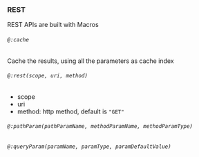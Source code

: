 ### REST 
REST APIs are built with Macros

###### `@:cache`
Cache the results, using all the parameters as cache index

###### `@:rest(scope, uri, method)`
- scope
- uri
- method: http method, default is `"GET"`

###### `@:pathParam(pathParamName, methodParamName, methodParamType)`

###### `@:queryParam(paramName, paramType, paramDefaultValue)`
